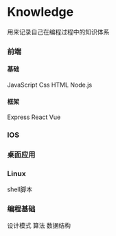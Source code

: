 # Knowledge
用来记录自己在编程过程中的知识体系

### 前端
#### 基础
JavaScript
Css
HTML
Node.js
#### 框架
Express
React
Vue

### IOS

### 桌面应用

### Linux
shell脚本

### 编程基础
设计模式
算法
数据结构

